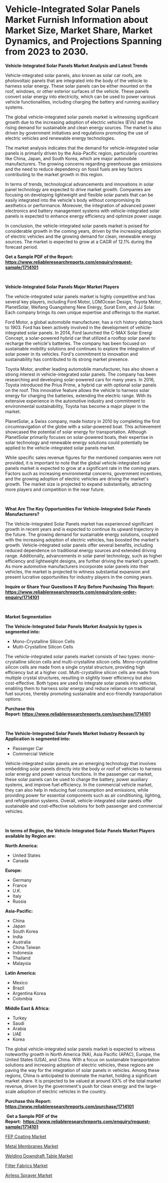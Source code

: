 <p><h1>Vehicle-Integrated Solar Panels Market Furnish Information about Market Size, Market Share, Market Dynamics, and Projections Spanning from 2023 to 2030.</h1></p><p><strong>Vehicle-Integrated Solar Panels Market Analysis and Latest Trends</strong></p>
<p><p>Vehicle-integrated solar panels, also known as solar car roofs, are photovoltaic panels that are integrated into the body of the vehicle to harness solar energy. These solar panels can be either mounted on the roof, windows, or other exterior surfaces of the vehicle. These panels convert solar energy into electricity, which can be used to power various vehicle functionalities, including charging the battery and running auxiliary systems.</p><p>The global vehicle-integrated solar panels market is witnessing significant growth due to the increasing adoption of electric vehicles (EVs) and the rising demand for sustainable and clean energy sources. The market is also driven by government initiatives and regulations promoting the use of electric vehicles and renewable energy technologies.</p><p>The market analysis indicates that the demand for vehicle-integrated solar panels is primarily driven by the Asia-Pacific region, particularly countries like China, Japan, and South Korea, which are major automobile manufacturers. The growing concerns regarding greenhouse gas emissions and the need to reduce dependency on fossil fuels are key factors contributing to the market growth in this region.</p><p>In terms of trends, technological advancements and innovations in solar panel technology are expected to drive market growth. Companies are focusing on developing lightweight and flexible solar panels that can be easily integrated into the vehicle's body without compromising its aesthetics or performance. Moreover, the integration of advanced power electronics and battery management systems with vehicle-integrated solar panels is expected to enhance energy efficiency and optimize power usage.</p><p>In conclusion, the vehicle-integrated solar panels market is poised for considerable growth in the coming years, driven by the increasing adoption of electric vehicles and the growing demand for clean, renewable energy sources. The market is expected to grow at a CAGR of 12.1% during the forecast period.</p></p>
<p><strong>Get a Sample PDF of the Report:&nbsp; <a href="https://www.reliableresearchreports.com/enquiry/request-sample/1714101">https://www.reliableresearchreports.com/enquiry/request-sample/1714101</a></strong></p>
<p>&nbsp;</p>
<p><strong>Vehicle-Integrated Solar Panels Major Market Players</strong></p>
<p><p>The vehicle-integrated solar panels market is highly competitive and has several key players, including Ford Motor, LOMOcean Design, Toyota Motor, PlanetSolar, Weifang Guangsheng New Energy, Surat Exim, and JJ Solar. Each company brings its own unique expertise and offerings to the market.</p><p>Ford Motor, a global automobile manufacturer, has a rich history dating back to 1903. Ford has been actively involved in the development of vehicle-integrated solar panels. In 2014, Ford launched the C-MAX Solar Energi Concept, a solar-powered hybrid car that utilized a rooftop solar panel to recharge the vehicle's batteries. The company has been focused on sustainable mobility solutions and continues to explore the integration of solar power in its vehicles. Ford's commitment to innovation and sustainability has contributed to its strong market presence.</p><p>Toyota Motor, another leading automobile manufacturer, has also shown a strong interest in vehicle-integrated solar panels. The company has been researching and developing solar-powered cars for many years. In 2016, Toyota introduced the Prius Prime, a hybrid car with optional solar panels on the roof. This innovative feature allows the vehicle to harness solar energy for charging the batteries, extending the electric range. With its extensive experience in the automotive industry and commitment to environmental sustainability, Toyota has become a major player in the market.</p><p>PlanetSolar, a Swiss company, made history in 2010 by completing the first circumnavigation of the globe with a solar-powered boat. This achievement showcased the potential of solar energy for transportation. Although PlanetSolar primarily focuses on solar-powered boats, their expertise in solar technology and renewable energy solutions could potentially be applied to the vehicle-integrated solar panels market.</p><p>While specific sales revenue figures for the mentioned companies were not provided, it is important to note that the global vehicle-integrated solar panels market is expected to grow at a significant rate in the coming years. Factors such as increasing environmental concerns, government incentives, and the growing adoption of electric vehicles are driving the market's growth. The market size is projected to expand substantially, attracting more players and competition in the near future.</p></p>
<p>&nbsp;</p>
<p><strong>What Are The Key Opportunities For Vehicle-Integrated Solar Panels Manufacturers?</strong></p>
<p><p>The Vehicle-Integrated Solar Panels market has experienced significant growth in recent years and is expected to continue its upward trajectory in the future. The growing demand for sustainable energy solutions, coupled with the increasing adoption of electric vehicles, has boosted the market's growth. Vehicle-integrated solar panels offer several benefits, including reduced dependence on traditional energy sources and extended driving range. Additionally, advancements in solar panel technology, such as higher efficiency and lightweight designs, are further driving the market's growth. As more automotive manufacturers incorporate solar panels into their vehicles, the market is projected to witness substantial expansion and present lucrative opportunities for industry players in the coming years.</p></p>
<p><strong>Inquire or Share Your Questions If Any Before Purchasing This Report: <a href="https://www.reliableresearchreports.com/enquiry/pre-order-enquiry/1714101">https://www.reliableresearchreports.com/enquiry/pre-order-enquiry/1714101</a></strong></p>
<p>&nbsp;</p>
<p><strong>Market Segmentation</strong></p>
<p><strong>The Vehicle-Integrated Solar Panels Market Analysis by types is segmented into:</strong></p>
<p><ul><li>Mono-Crystalline Silicon Cells</li><li>Multi-Crystalline Silicon Cells</li></ul></p>
<p><p>The vehicle-integrated solar panels market consists of two types: mono-crystalline silicon cells and multi-crystalline silicon cells. Mono-crystalline silicon cells are made from a single crystal structure, providing high efficiency but at a higher cost. Multi-crystalline silicon cells are made from multiple crystal structures, resulting in slightly lower efficiency but also cost-effective. Both types are used to integrate solar panels into vehicles, enabling them to harness solar energy and reduce reliance on traditional fuel sources, thereby promoting sustainable and eco-friendly transportation options.</p></p>
<p><strong>Purchase this Report:&nbsp;<a href="https://www.reliableresearchreports.com/purchase/1714101">https://www.reliableresearchreports.com/purchase/1714101</a></strong></p>
<p>&nbsp;</p>
<p><strong>The Vehicle-Integrated Solar Panels Market Industry Research by Application is segmented into:</strong></p>
<p><ul><li>Passenger Car</li><li>Commercial Vehicle</li></ul></p>
<p><p>Vehicle-integrated solar panels are an emerging technology that involves embedding solar panels directly into the body or roof of vehicles to harness solar energy and power various functions. In the passenger car market, these solar panels can be used to charge the battery, power auxiliary systems, and improve fuel efficiency. In the commercial vehicle market, they can also help in reducing fuel consumption and emissions, while providing power for essential components such as air conditioning, lighting, and refrigeration systems. Overall, vehicle-integrated solar panels offer sustainable and cost-effective solutions for both passenger and commercial vehicles.</p></p>
<p>&nbsp;</p>
<p><strong>In terms of Region, the Vehicle-Integrated Solar Panels Market Players available by Region are:</strong></p>
<p>
    <p> <strong> North America: </strong>
        <ul>
            <li>United States</li>
            <li>Canada</li>
        </ul>
        </p> 
    <p> <strong> Europe: </strong>
        <ul>
            <li>Germany</li>
            <li>France</li>
            <li>U.K.</li>
            <li>Italy</li>
            <li>Russia</li>
        </ul>
        </p> 
    <p> <strong> Asia-Pacific: </strong>
        <ul>
            <li>China</li>
            <li>Japan</li>
            <li>South Korea</li>
            <li>India</li>
            <li>Australia</li>
            <li>China Taiwan</li>
            <li>Indonesia</li>
            <li>Thailand</li>
            <li>Malaysia</li>
        </ul>
        </p> 
    <p> <strong> Latin America: </strong>
        <ul>
            <li>Mexico</li>
            <li>Brazil</li>
            <li>Argentina Korea</li>
            <li>Colombia</li>
        </ul>
        </p> 
    <p> <strong> Middle East & Africa: </strong>
        <ul>
            <li>Turkey</li>
            <li>Saudi</li>
            <li>Arabia</li>
            <li>UAE</li>
            <li>Korea</li>
        </ul>
    </p>
    </p>
<p><p>The global vehicle-integrated solar panels market is expected to witness noteworthy growth in North America (NA), Asia Pacific (APAC), Europe, the United States (USA), and China. With a focus on sustainable transportation solutions and increasing adoption of electric vehicles, these regions are paving the way for the integration of solar panels in vehicles. Among these regions, China is anticipated to dominate the market, holding a significant market share. It is projected to be valued at around XX% of the total market revenue, driven by the government's push for clean energy and the large-scale adoption of electric vehicles in the country.</p></p>
<p><strong>Purchase this Report: <a href="https://www.reliableresearchreports.com/purchase/1714101">https://www.reliableresearchreports.com/purchase/1714101</a></strong></p>
<p>&nbsp;<strong>Get a Sample PDF of the Report:&nbsp;&nbsp;<a href="https://www.reliableresearchreports.com/enquiry/request-sample/1714101">https://www.reliableresearchreports.com/enquiry/request-sample/1714101</a></strong></p>
<p><strong></strong></p>
<p><p><a href="https://www.linkedin.com/pulse/fep-coating-market-research-report-unlocks-analysis-financial-kfplf/">FEP Coating Market</a></p><p><a href="https://www.linkedin.com/pulse/metal-membranes-market-share-amp-new-trends-analysis-report-zsqdf/">Metal Membranes Market</a></p><p><a href="https://medium.com/@verladurgan/welding-downdraft-table-market-insights-into-market-cagr-market-trends-and-growth-strategies-2ddc7416fedb">Welding Downdraft Table Market</a></p><p><a href="https://www.linkedin.com/pulse/filter-fabrics-market-size-share-amp-trends-analysis-report-pq30f/">Filter Fabrics Market</a></p><p><a href="https://medium.com/@elsahermann/airless-sprayer-market-comprehensive-assessment-by-type-application-and-geography-c705c208d881">Airless Sprayer Market</a></p></p>